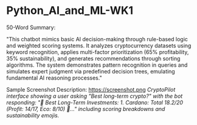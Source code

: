 # Python_AI_and_ML-WK1

50-Word Summary:

"This chatbot mimics basic AI decision-making through rule-based logic and weighted scoring systems. It analyzes cryptocurrency datasets using keyword recognition, applies multi-factor prioritization (65% profitability, 35% sustainability), and generates recommendations through sorting algorithms. The system demonstrates pattern recognition in queries and simulates expert judgment via predefined decision trees, emulating fundamental AI reasoning processes."

Sample Screenshot Description:
https://screenshot.png
*CryptoPilot interface showing a user asking "Best long-term crypto?" with the bot responding: "🔮 Best Long-Term Investments: 1. Cardano: Total 18.2/20 (Profit: 14/17, Eco: 8/10) 🌱..." including scoring breakdowns and sustainability emojis.*
